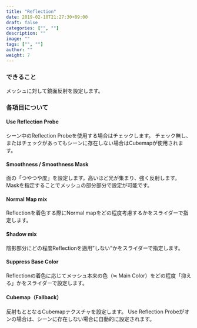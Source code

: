 ```yaml
---
title: "Reflection"
date: 2019-02-10T21:27:30+09:00
draft: false
categories: ["", ""]
description: ""
image: ""
tags: ["", ""]
author: ""
weight: 7
---
```



### できること
メッシュに対して鏡面反射を設定します。
### 各項目について
#### Use Reflection Probe
シーン中のReflection Probeを使用する場合はチェックします。
チェック無し、またはチェックがあってもシーンに存在しない場合はCubemapが使用されます。
#### Smoothness / Smoothness Mask
面の「つやつや度」を設定します。高いほど光が集まり、強く反射します。
Maskを指定することでメッシュの部分部分で設定が可能です。
#### Normal Map mix
Reflectionを着色する際にNormal mapをどの程度考慮するかをスライダーで指定します。
#### Shadow mix
陰影部分にどの程度Reflectionを適用”しない”かをスライダーで指定します。
#### Suppress Base Color
Reflectionの着色に応じてメッシュ本来の色（≒ Main Color）をどの程度「抑える」かをスライダーで設定します。
#### Cubemap（Fallback）
反射もととなるCubemapテクスチャを設定します。
Use Reflection Probeがオンの場合は、シーンに存在しない場合に自動的に設定されます。
